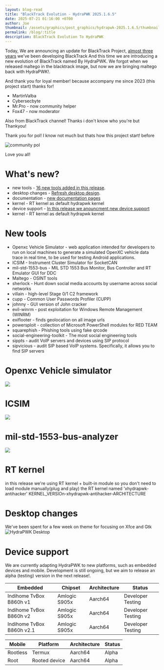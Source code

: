 ```yaml
---
layout: blog-read
title: "BlackTrack Evolution - HydraPWK 2025.1.6.5"
date: 2025-07-21 01:16:00 +0700
author: Joe
thumbnail: /assets/graphics/post_graphics/hydrapwk-2025.1.6.5/thumbnail.png
permalink: /blog/:title
description: BlackTrack Evolution To HydraPWK
---
```

Today, We are announcing an update for BlackTrack Project, [almost three years]() we've been developing BlackTrack And this time we are introducing a new evolution of BlackTrack named By HydraPWK.
We forgot when we released maltego in the blacktrack image, but now we are bringing maltego back with HydraPWK!.

And thank you for loyal member! because accompany me since 2023 (this project start) thanks for!

- MartinValba
- Cybersecbyte
- Mr.Pro - now community helper
- Fox47 - now moderator

Also from BlackTrack channel! Thanks i don't know who you're but Thankyou!

Thank you for pol! I know not much but thats how this project start! before

![community pol](/assets/graphics/post_graphics/hydrapwk-2025.1.6.5/community_pool.jpg)

Love you all!
# What's new?

- new tools - [16 new tools added in this release](#new-tools).
- desktop changes - [Refresh desktop design](#desktop-changes).
- documentation - [new documentation pages](#docs-pages)
- kernel - RT kernel as default hydrapwk kernel
- device support - [In this release we anouncment new device support](#device-support)
- kernel - RT kernel as default hydrapwk kernel

# New tools

- Openxc Vehicle Simulator -  web application intended for developers to run on local machines to generate a simulated OpenXC vehicle data trace in real time, to be used for testing Android applications.
- ICSIM - Instrument Cluster Simulator for SocketCAN
- mil-std-1553-bus - MIL STD 1553 Bus Monitor, Bus Controller and RT Emulator GUI for DDC
- Maltego - OSINT tools
- sherlock - Hunt down social media accounts by username across social networks 
- villain -  high-level Stage 0/1 C2 framework
- cupp -  Common User Passwords Profiler (CUPP)
- johnny - GUI version of John cracker
- evil-winrm - post exploitation for Windows Remote Management (WINRM)
- exiflooter - finds geolocation on all image urls
- powersploit - collection of Microsoft PowerShell modules for RED TEAM 
- squarephish - Phishing tools using fake qrcode
- social-engineering-toolkit - The most social engineering tools
- sippts - audit VoIP servers and devices using SIP protocol
- sipvicious -  audit SIP based VoIP systems. Specifically, it allows you to find SIP servers


# Openxc Vehicle simulator

![](/assets/graphics/post_graphics/hydrapwk-2025.1.6.5/openxc.png)

# ICSIM

![](/assets/graphics/post_graphics/hydrapwk-2025.1.6.5/icsim.png)

# mil-std-1553-bus-analyzer

![](/assets/graphics/post_graphics/hydrapwk-2025.1.6.5/mil-std-1553.png)


# RT kernel

in this release we're using RT kernel + built-in module so you don't need to load module manually(plug and play)
the RT kernel named 'xhydrapwk-antihacker' KERNEL_VERSIOn-xhydrapwk-antihacker-ARCHITECTURE

# Desktop changes

We've been spent for a few week on theme for focusing on Xfce and Gtk
![HydraPWK Desktop](/assets/graphics/post_graphics/hydrapwk-2025.1.6.5/hydrapwk-2025.1.6.5.png)

# Device support

We are currently adapting HydraPWK to new platforms, such as embedded devices and mobile. Development is still ongoing, but we aim to release an alpha (testing) version in the next release!.

| Embedded | Chipset | Architecture | Status |
| -------- | ------- | ------------ | ------ |
| Indihome TvBox B860h v1 | Amlogic S905x | Aarch64 | Developer Testing |
| Indihome TvBox B860h v2 | Amlogic S905x | Aarch64 | Developer Testing |
| Indihome TvBox B860h v2.1 | Amlogic S905x | Aarch64 | Developer Testing |

| Mobile | Platform | Architecture | Status |
| -------- | ------- | ------------ | ------ |
| Rootless | Termux | Aarch64 | Alpha |
| Root | Rooted device | Aarch64 | Alpha | 
